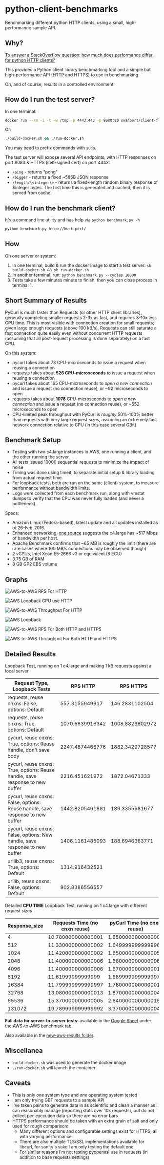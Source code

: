 # python-client-benchmarks

Benchmarking different python HTTP clients, using a small, high-performance sample API. 

## Why?

[To answer a StackOverflow question: how much does performance differ, for python HTTP clients?](http://stackoverflow.com/a/32899936/95122)

This provides a Python client library benchmarking tool and a simple but high-performance API (HTTP and HTTPS) to use in benchmarking.

Oh, and of course, results in a controlled environment!

## How do I run the test server?
In one terminal:
```bash
docker run --rm -i -t -w /tmp -p 4443:443 -p 8080:80 svanoort/client-flask-demo:2.0
```
Or:
```bash
./build-docker.sh && ./run-docker.sh
```

You may beed to prefix commands with `sudo`.

The test server will expose several API endpoints, with HTTP responses on port 8080 & HTTPS (self-signed cert) on port 4443:
* `/ping` - returns "pong"
* `/bigger` - returns a fixed ~585B JSON response
* `/length/\<integer\>` - returns a fixed-length random binary response of $integer bytes. The first time this is generated and cached, then it is served from cache.

## How do I run the benchmark client?
It's a command line utility and has help via `python benchmark.py -h`

```bash
python benchmark.py http://host:port/
```

## How
On one server or system:

1. In one terminal, build & run the docker image to start a test server: `sh build-docker.sh && sh run-docker.sh`
2. In another terminal, run: `python benchmark.py --cycles 10000`
3. Tests take a few minutes minute to finish, then you can close process in terminal 1. 

## Short Summary of Results

PyCurl is much faster than Requests (or other HTTP client libraries), generally completing smaller requests 2-3x as fast, and requires 3-10x less CPU time.  This is most visible with connection creation for small requests; given large enough requests (above 100 kB/s), Requests can still saturate a fast connection quite easily even without concurrent HTTP requests (assuming that all post-request processing is done separately) on a fast CPU.

On this system:
* pycurl takes about 73 CPU-microseconds to issue a request when reusing a connection
* requests takes about **526 CPU-microseconds** to issue a request when reusing a connection
* pycurl takes about 165 CPU-microseconds to *open a new connection* and issue a request (no connection reuse), or ~92 microseconds to open
* requests takes about **1078** CPU-microseconds to *open a new connection* and issue a request (no connection reuse), or ~552 microseconds to open
* CPU-limited peak throughput with PyCurl is *roughly* 50%-100% better than requests with very large request sizes, assuming an extremely fast network connection relative to CPU (in this case several GBit)

## Benchmark Setup

* Testing with two c4.large instances in AWS, one running a client, and the other running the server. 
* All tests issued 10000 sequential requests to minimize the impact of noise
* Timing was done using timeit, to separate initial setup & library loading from actual request time. 
* For loopback tests, both are run on the same (client) system, to measure performance without bandwidth limits. 
* Logs were collected from each benchmark run, along with vmstat dumps to verify that the CPU was never fully loaded (and never a bottleneck).

Specs: 

* Amazon Linux (Fedora-based), latest update and all updates installed as of 26-Feb-2016.
* Enhanced networking, [one source](https://developer.washingtonpost.com/pb/blog/post/2015/12/02/running-network-constrained-applications-on-ec2/) suggests the c4.large has ~517 Mbps of bandwidth per host.
* Apache Benchmark confirms that ~65 MB is roughly the limit (there are rare cases where 100 MB/s connections may be observed though)
* 2 vCPUs, Intel Xeon E5-2666 v3 or equivalent (8 ECU)
* 3.75 GB of RAM
* 8 GB GP2 EBS volume

## Graphs

![AWS-to-AWS RPS For HTTP](https://cdn.rawgit.com/svanoort/python-client-benchmarks/master/aws-to-aws-http-rps.svg)

![AWS Loopback CPU use HTTP](https://cdn.rawgit.com/svanoort/python-client-benchmarks/master/aws-loopback-http-cputime.svg)

![AWS-to-AWS Throughput For HTTP](https://cdn.rawgit.com/svanoort/python-client-benchmarks/master/aws-to-aws-http-throughput.svg)

![AWS Loopback](https://cdn.rawgit.com/svanoort/python-client-benchmarks/master/aws-loopback-combined-chart.svg)

![AWS-to-AWS RPS For Both HTTP and HTTPS](https://cdn.rawgit.com/svanoort/python-client-benchmarks/master/aws-to-aws-both-rps.svg)

![AWS-to-AWS Throughput For Both HTTP and HTTPS](https://cdn.rawgit.com/svanoort/python-client-benchmarks/master/aws-to-aws-both-throughput.svg)


## Detailed Results

Loopback  Test, running on 1 c4.large and making 1 kB requests against a local server

| Request Type, Loopback Tests                                                    | RPS HTTP        | RPS HTTPS       |
|---------------------------------------------------------------------------------|-----------------|-----------------|
| requests, reuse cnxns: False,  options: Default                                 | 557.3155949917  | 146.2831102504  |
| requests, reuse cnxns: True,  options: Default                                  | 1070.6839916342 | 1008.8823802972 |
| pycurl, reuse cnxns: True,  options: Reuse handle, don't save body              | 2247.4874466776 | 1882.3429728577 |
| pycurl, reuse cnxns: True,  options: Reuse handle, save response to new buffer  | 2216.451621972  | 1872.04671333   |
| pycurl, reuse cnxns: False,  options: Reuse handle, save response to new buffer | 1442.8205461881 | 189.3355681677  |
| pycurl, reuse cnxns: False,  options: New handle, save response to new buffer   | 1406.1161485093 | 188.6946363771  |
| urllib3, reuse cnxns: True,  options: Default                                   | 1314.916432521  |                 |
| urllib, reuse cnxns: False,  options: Default                                   | 902.8386556557  |                 |

Detailed **CPU TIME** Loopback Test, running on 1 c4.large with different request sizes

| Response_size | Requests Time (no cnxn reuse) | pyCurl Time (no cnxn reuse) | Requests Time (cnxn reuse) | pyCurl Time (cnxn reuse) |
|---------------|-------------------------------|-----------------------------|----------------------------|--------------------------|
| 4             | 10.780000000000001            | 1.6500000000000004          | 5.259999999999998          | 0.7300000000000004       |
| 512           | 11.330000000000002            | 1.6499999999999986          | 5.300000000000004          | 0.7399999999999949       |
| 1024          | 11.420000000000002            | 1.6500000000000057          | 5.329999999999998          | 0.7399999999999949       |
| 2048          | 11.400000000000006            | 1.6800000000000068          | 5.310000000000002          | 0.769999999999996        |
| 4096          | 11.400000000000006            | 1.6700000000000017          | 5.329999999999998          | 0.7700000000000102       |
| 8192          | 11.61999999999999             | 1.6899999999999977          | 5.480000000000004          | 0.769999999999996        |
| 16384         | 11.799999999999997            | 1.7800000000000011          | 5.609999999999985          | 0.9099999999999966       |
| 32768         | 13.080000000000013            | 1.8700000000000045          | 6.0                        | 1.0600000000000023       |
| 65536         | 15.370000000000005            | 2.640000000000015           | 6.429999999999978          | 1.6900000000000261       |
| 131072        | 19.789999999999992            | 3.3700000000000045          | 9.0                        | 3.1399999999999864       |

**Full data for server-to-server tests:** available in the [Google Sheet](https://docs.google.com/spreadsheets/d/1jxXZb1VfytzJKM9_hZOWxKgiWv21bs1XBLgeHyckO_0/edit?usp=sharing) under the AWS-to-AWS benchmark tab. 

Also available in the [new-aws-results folder](new-aws-results).

## Miscellanea
* `build-docker.sh` was used to generate the docker image
* `./run-docker.sh` will launch the container

## Caveats

* This is only *one* system type and *one* operating system tested
* I am only trying GET requests to a sample API  
* I've taken pains to generate data in as scientific and clean a manner as I can reasonably manage (reporting stats over 10k requests), but do not collect per-execution data so there are no error bars
* HTTPS performance should be taken with an extra grain of salt and only used for rough comparison:
  + Many different options and configurable settings exist for HTTPS, all with varying performance
  + There are also multiple TLS/SSL implementations available for libcurl, for sanity's sake I am only testing the default one. 
  + For similar reasons I'm not testing pyopenssl use in requests (in addition to base requests settings)
